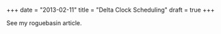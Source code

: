 +++
date = "2013-02-11"
title = "Delta Clock Scheduling"
draft = true
+++

See my roguebasin article.
